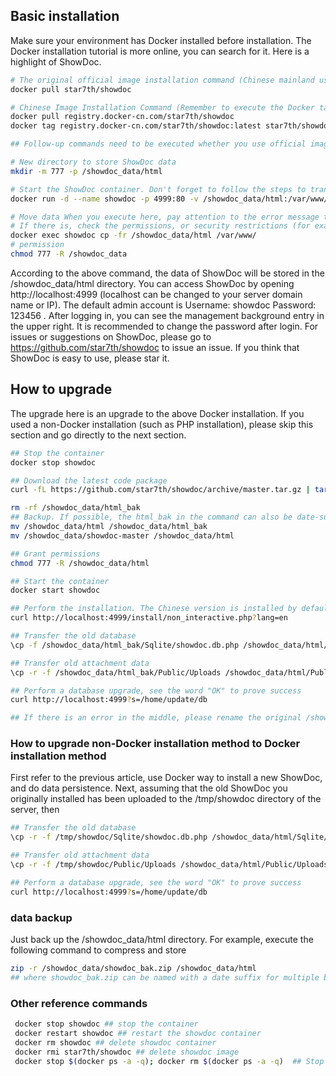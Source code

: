 ## Basic installation

Make sure your environment has Docker installed before installation. The Docker installation tutorial is more online, you can search for it. Here is a highlight of ShowDoc.

```bash
# The original official image installation command (Chinese mainland users do not recommend direct use of the original image, you can use the following accelerated image)
docker pull star7th/showdoc

# Chinese Image Installation Command (Remember to execute the Docker tag command after installation to rename)
docker pull registry.docker-cn.com/star7th/showdoc
docker tag registry.docker-cn.com/star7th/showdoc:latest star7th/showdoc:latest

## Follow-up commands need to be executed whether you use official image or accelerated image

# New directory to store ShowDoc data
mkdir -m 777 -p /showdoc_data/html

# Start the ShowDoc container. Don't forget to follow the steps to transfer data after booting.
docker run -d --name showdoc -p 4999:80 -v /showdoc_data/html:/var/www/html/ star7th/showdoc

# Move data When you execute here, pay attention to the error message that the command line interface has permission to prohibit.
# If there is, check the permissions, or security restrictions (for example, selinux may prohibit the Docker process from writing files)
docker exec showdoc cp -fr /showdoc_data/html /var/www/
# permission
chmod 777 -R /showdoc_data

```

According to the above command, the data of ShowDoc will be stored in the /showdoc_data/html directory.
You can access ShowDoc by opening http://localhost:4999 (localhost can be changed to your server domain name or IP). The default admin account is Username: showdoc Password: 123456 . After logging in, you can see the management background entry in the upper right. It is recommended to change the password after login.
For issues or suggestions on ShowDoc, please go to https://github.com/star7th/showdoc to issue an issue. If you think that ShowDoc is easy to use, please star it.

## How to upgrade
The upgrade here is an upgrade to the above Docker installation. If you used a non-Docker installation (such as PHP installation), please skip this section and go directly to the next section.

```bash
## Stop the container
docker stop showdoc

## Download the latest code package
curl -fL https://github.com/star7th/showdoc/archive/master.tar.gz | tar -C /showdoc_data/ -zxv

rm -rf /showdoc_data/html_bak
## Backup. If possible, the html_bak in the command can also be date-suffixed to keep multiple backups of different dates.
mv /showdoc_data/html /showdoc_data/html_bak
mv /showdoc_data/showdoc-master /showdoc_data/html

## Grant permissions
chmod 777 -R /showdoc_data/html

## Start the container
docker start showdoc

## Perform the installation. The Chinese version is installed by default. If you want to install the English version, change the zh in the following parameters to en
curl http://localhost:4999/install/non_interactive.php?lang=en

## Transfer the old database
\cp -f /showdoc_data/html_bak/Sqlite/showdoc.db.php /showdoc_data/html/Sqlite/showdoc.db.php

## Transfer old attachment data
\cp -r -f /showdoc_data/html_bak/Public/Uploads /showdoc_data/html/Public/Uploads

## Perform a database upgrade, see the word "OK" to prove success
curl http://localhost:4999?s=/home/update/db

## If there is an error in the middle, please rename the original /showdoc_data/html_bak file to /showdoc_data/html and restart the container to recover.

```


### How to upgrade non-Docker installation method to Docker installation method

First refer to the previous article, use Docker way to install a new ShowDoc, and do data persistence.
Next, assuming that the old ShowDoc you originally installed has been uploaded to the /tmp/showdoc directory of the server, then
```bash
## Transfer the old database
\cp -r -f /tmp/showdoc/Sqlite/showdoc.db.php /showdoc_data/html/Sqlite/showdoc.db.php

## Transfer old attachment data
\cp -r -f /tmp/showdoc/Public/Uploads /showdoc_data/html/Public/Uploads

## Perform a database upgrade, see the word "OK" to prove success
curl http://localhost:4999?s=/home/update/db
```

### data backup
Just back up the /showdoc_data/html directory. For example, execute the following command to compress and store
```bash
zip -r /showdoc_data/showdoc_bak.zip /showdoc_data/html
## where showdoc_bak.zip can be named with a date suffix for multiple backups. You can also use timed tasks to implement scheduled backups.
```
### Other reference commands
```bash
 docker stop showdoc ## stop the container
 docker restart showdoc ## restart the showdoc container
 docker rm showdoc ## delete showdoc container
 docker rmi star7th/showdoc ## delete showdoc image
 docker stop $(docker ps -a -q); docker rm $(docker ps -a -q)  ## Stop and delete all containers. Dangerous orders, do not know how to use.
```
